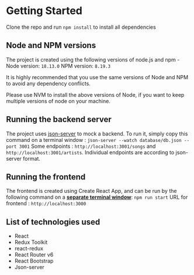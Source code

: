 # Getting Started
Clone the repo and run `npm install` to install all dependencies

## Node and NPM versions
The project is created using the following versions of node.js and npm -
Node version: `18.13.0`
NPM version: `8.19.3`

It is highly recommended that you use the same versions of Node and NPM to avoid any dependency conflicts. 

Please use NVM to install the above versions of Node, if you want to keep multiple versions of node on your machine.

## Running the backend server

The project uses [json-server](https://github.com/typicode/json-server) to mock a backend. To run it, simply copy this command on a terminal window : `json-server --watch database/db.json --port 3001`
Some endpoints : `http://localhost:3001/songs` and `http://localhost:3001/artists`. Individual endpoints are according to json-server format.

## Running the frontend
The frontend is created using Create React App, and can be run by the following command on a <u>**separate terminal window**</u>: `npm run start`
URL for frontend : `http://localhost:3000`

## List of technologies used
* React
* Redux Toolkit
* react-redux
* React Router v6
* React Bootstrap
* Json-server
